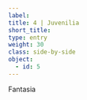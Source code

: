 ```yaml
---
label:
title: 4 | Juvenilia
short_title:
type: entry
weight: 30
class: side-by-side
object:
  - id: 5
---
```


Fantasia
